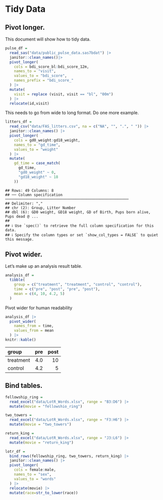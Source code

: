 Tidy Data
================

## Pivot longer.

This document will show how to tidy data.

``` r
pulse_df =
  read_sas("data/public_pulse_data.sas7bdat") |> 
  janitor::clean_names()|> 
  pivot_longer(
    cols = bdi_score_bl:bdi_score_12m,
    names_to = "visit",
    values_to = "bdi_score", 
    names_prefix = "bdi_score_"
  ) |> 
  mutate(
    visit = replace (visit, visit == "bl", "00m")
  ) |> 
  relocate(id,visit)
```

This needs to go from wide to long format. Do one more example.

``` r
litters_df =
  read_csv("data/FAS_litters.csv", na = c("NA", "", ".", " ")) |>
  janitor::clean_names() |>
  pivot_longer(
    cols = gd0_weight:gd18_weight,     
    names_to = "gd_time",               
    values_to = "weight"                
  ) |> 
  mutate(
    gd_time = case_match(
      gd_time,
      "gd0_weight" ~ 0,
      "gd18_weight" ~ 18
    ))
```

    ## Rows: 49 Columns: 8
    ## ── Column specification ────────────────────────────────────────────────────────
    ## Delimiter: ","
    ## chr (2): Group, Litter Number
    ## dbl (6): GD0 weight, GD18 weight, GD of Birth, Pups born alive, Pups dead @ ...
    ## 
    ## ℹ Use `spec()` to retrieve the full column specification for this data.
    ## ℹ Specify the column types or set `show_col_types = FALSE` to quiet this message.

## Pivot wider.

Let’s make up an analysis result table.

``` r
analysis_df =
  tibble(
    group = c("treatment", "treatment", "control", "control"),
    time = c("pre", "post", "pre", "post"),
    mean = c(4, 10, 4.2, 5)
  )
```

Pivot wider for human readability

``` r
analysis_df |> 
  pivot_wider(
    names_from = time,
    values_from = mean
  ) |> 
knitr::kable()
```

| group     | pre | post |
|:----------|----:|-----:|
| treatment | 4.0 |   10 |
| control   | 4.2 |    5 |

## Bind tables.

``` r
fellowship_ring = 
  read_excel("data/LotR_Words.xlsx", range = "B3:D6") |> 
  mutate(movie = "fellowshio_ring")

two_towers = 
  read_excel("data/LotR_Words.xlsx", range = "F3:H6") |> 
  mutate(movie = "two_towers")

return_king = 
  read_excel("data/LotR_Words.xlsx", range = "J3:L6") |> 
  mutate(movie = "return_king")

lotr_df = 
  bind_rows(fellowship_ring, two_towers, return_king) |> 
  janitor::clean_names() |> 
  pivot_longer(
    cols = female:male,
    names_to = "sex",
    values_to = "words"
  ) |> 
  relocate(movie) |> 
  mutate(race=str_to_lower(race))
```
